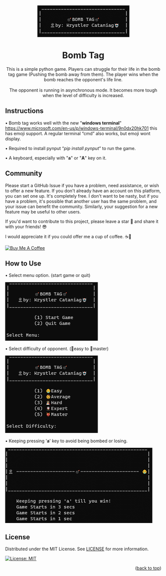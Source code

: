 <p align="center">
  <img width="auto" height="auto" src="/GameFootage/title.png">
</p>

<h1 align="center">
Bomb Tag
</h1>

<p align="center">
This is a simple python game. Players can struggle for their life in the bomb tag game (Pushing the bomb away from them). The player wins when the bomb reaches the opponent's life line.
  <br>
  <br>
  The opponent is running in asynchronous mode. It becomes more tough when the level of difficulty is increased.
</p>



## Instructions

•	Bomb tag works well with the new "**windows terminal**" https://www.microsoft.com/en-us/p/windows-terminal/9n0dx20hk701 this has emoji support. A regular terminal “cmd” also works, but emoji wont display.

•	Required to install pynput “_pip install pynput_” to run the game.

•	A keyboard, especially with "**a**" or "**A**" key on it.

## Community
Please start a GitHub Issue if you have a problem, need assistance, or wish to offer a new feature. If you don't already have an account on this platform, you can set one up. It's completely free. I don't want to be nasty, but if you have a problem, it's possible that another user has the same problem, and your issue can benefit the community. Similarly, your suggestion for a new feature may be useful to other users.

If you'd want to contribute to this project, please leave a star 🌟 and share it with your friends! 😎

I would appreciate it if you could offer me a cup of coffee. ☕💖

<a href="https://www.buymeacoffee.com/Ozaki" target="_blank"><img src="https://cdn.buymeacoffee.com/buttons/lato-yellow.png" alt="Buy Me A Coffee" height="41" width="174"></a>

## How to Use

•	Select menu option. (start game or quit)

![Select menu option](/GameFootage/startgame.png)

•	Select difficulty of opponent. (👶easy to 👹master)

![Select difficulty of opponent](/GameFootage/difficulty.png)

•	Keeping pressing '**a**' key to avoid being bombed or losing.

![Select difficulty of opponent](/GameFootage/battle.png)


## License

Distributed under the MIT License. See [LICENSE](/LICENSE) for more information.

[![License: MIT](https://img.shields.io/badge/License-MIT-yellow.svg)](/LICENSE)

<p align="right">(<a href="#top">back to top</a>)</p>
